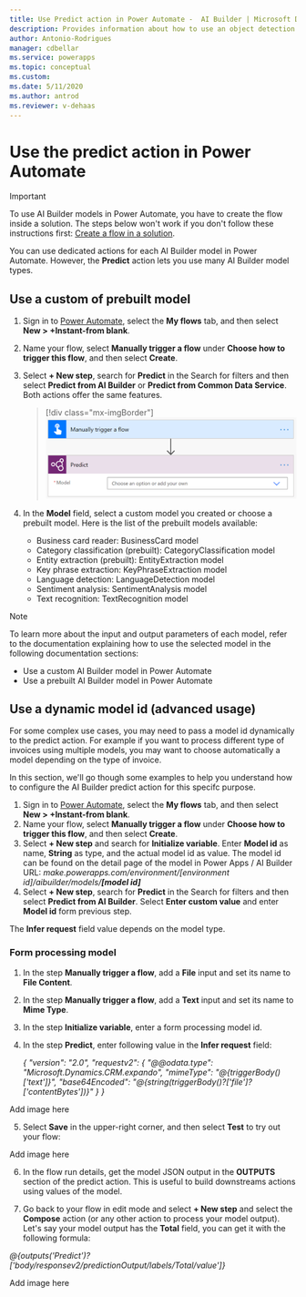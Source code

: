 ```yaml
---
title: Use Predict action in Power Automate -  AI Builder | Microsoft Docs
description: Provides information about how to use an object detection model in Power Automate
author: Antonio-Rodrigues
manager: cdbellar
ms.service: powerapps
ms.topic: conceptual
ms.custom: 
ms.date: 5/11/2020
ms.author: antrod
ms.reviewer: v-dehaas
---
```


# Use the predict action in Power Automate

> [!IMPORTANT]
 > To use AI Builder models in Power Automate, you have to create the flow inside a solution. The steps below won't work if you don't follow these instructions first: [Create a flow in a solution](/flow/create-flow-solution).

You can use dedicated actions for each AI Builder model in Power Automate. However, the **Predict** action lets you use many AI Builder model types.

## Use a custom of prebuilt model

1. Sign in to [Power Automate](https://flow.microsoft.com/), select the **My flows** tab, and then select **New > +Instant-from blank**.
1. Name your flow, select **Manually trigger a flow** under **Choose how to trigger this flow**, and then select **Create**.
1. Select **+ New step**, search for **Predict** in the Search for filters and then select **Predict from AI Builder** or **Predict from Common Data Service**. Both actions offer the same features.

    > [!div class="mx-imgBorder"]
    > ![Predict action](media/predict-action.png "Predict action")

1. In the **Model** field, select a custom model you created or choose a prebuilt model. Here is the list of the prebuilt models available:
   - Business card reader: BusinessCard model
   - Category classification (prebuilt): CategoryClassification model
   - Entity extraction (prebuilt): EntityExtraction model 
   - Key phrase extraction: KeyPhraseExtraction model
   - Language detection: LanguageDetection model
   - Sentiment analysis: SentimentAnalysis model
   - Text recognition: TextRecognition model

>[!NOTE]
>
>To learn more about the input and output parameters of each model, refer to the documentation explaining how to use the selected model in the following documentation sections:
>- Use a custom AI Builder model in Power Automate
>- Use a prebuilt AI Builder model in Power Automate

## Use a dynamic model id (advanced usage)
For some complex use cases, you may need to pass a model id dynamically to the predict action. For example if you want to process different type of invoices using multiple models, you may want to choose automatically a model depending on the type of invoice.

In this section, we'll go though some examples to help you understand how  to configure the AI Builder predict action for this specifc purpose.

1. Sign in to [Power Automate](https://flow.microsoft.com/), select the **My flows** tab, and then select **New > +Instant-from blank**.
1. Name your flow, select **Manually trigger a flow** under **Choose how to trigger this flow**, and then select **Create**.
1. Select **+ New step** and search for **Initialize variable**. Enter **Model id** as name, **String** as type, and the actual model id as value. 
The model id can be found on the detail page of the model in Power Apps / AI Builder URL: *make.powerapps.com/environment/[environment id]/aibuilder/models/**[model id]*** 
1. Select **+ New step**, search for **Predict** in the Search for filters and then select **Predict from AI Builder**. Select **Enter custom value** and enter **Model id** form previous step.

The **Infer request** field value depends on the model type.

### Form processing model

1. In the step **Manually trigger a flow**, add a **File** input and set its name to **File Content**.
2. In the step **Manually trigger a flow**, add a **Text** input and set its name to **Mime Type**.
3. In the step **Initialize variable**, enter a form processing model id.
4. In the step **Predict**, enter following value in the **Infer request** field:

    *{*
      *"version": "2.0",*
      *"requestv2": {*
        *"@@odata.type": "Microsoft.Dynamics.CRM.expando",*
        *"mimeType": "@{triggerBody()['text']}",*
        *"base64Encoded": "@{string(triggerBody()?['file']?['contentBytes'])}"*
      *}*
    *}*

Add image here

5. Select **Save** in the upper-right corner, and then select **Test** to try out your flow:

Add image here

6. In the flow run details, get the model JSON output in the **OUTPUTS** section of the predict action. This is useful to build downstreams actions using values of the model.

7. Go back to your flow in edit mode and select  **+ New step** and select the **Compose** action (or any other action to process your model output). Let's say your model output has the **Total** field, you can get it with the following formula:

  *@{outputs('Predict')?['body/responsev2/predictionOutput/labels/Total/value']}*

Add image here
